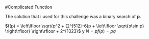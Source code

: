 #Complicated Function

The solution that i used for this challenge was a binary search of **p**.

$f(p) = \left\lfloor \sqrt{p^2 + (2^{512}-6)p + \left\lfloor \sqrt{p\sin p} \right\rfloor} \right\rfloor + 2^{1023}$  y  $N = pf(p) = pq$

